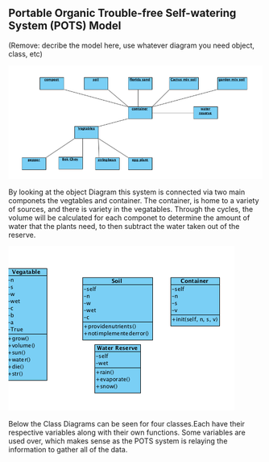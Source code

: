 ## **P**ortable **O**rganic **T**rouble-free **S**elf-watering System (**POTS**) Model

(Remove: decribe the model here, use whatever diagram you need object, class, etc)

![POTS Object Diagram](../../images/pots_obj_dia.png)


By looking at the object Diagram this system is connected via two main componets the vegtables and container. The container, is home to a variety of sources, and there is variety in the vegatables. Through the cycles, the volume will be calculated for each componet to determine the amount of water that the plants need, to then subtract the water taken out of the reserve. 

![POTS Class Diagrams](../../images/pots_class_dias.png)

Below the Class Diagrams can be seen for four classes.Each have their respective variables along with their own functions. Some variables are used over, which makes sense as the POTS system is relaying the information to gather all of the data. 


